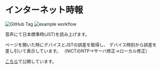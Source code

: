 # インターネット時報

![GitHub Tag](https://img.shields.io/github/v/tag/AZO234/timesignal)
![example workflow](https://github.com/AZO234/timesignal/actions/workflows/main.yml/badge.svg)

音声にて日本標準時(JST)を読み上げます。

ページを開いた時にデバイスとJSTの誤差を取得し、
デバイス時刻から誤差を差し引いて表示しています。
（NICTのNTP→サーバ修正→ローカル修正）

[こちら](https://azo234.github.io/timesignal/)で公開しています。
